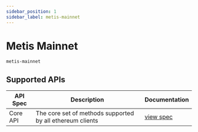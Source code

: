 ```yaml
---
sidebar_position: 1
sidebar_label: metis-mainnet
---
```


# Metis Mainnet

`metis-mainnet`

## Supported APIs

| API Spec | Description                                               | Documentation                  |
| -------- | --------------------------------------------------------- | ------------------------------ |
| Core API | The core set of methods supported by all ethereum clients | [view spec](../specs/core-api) |
